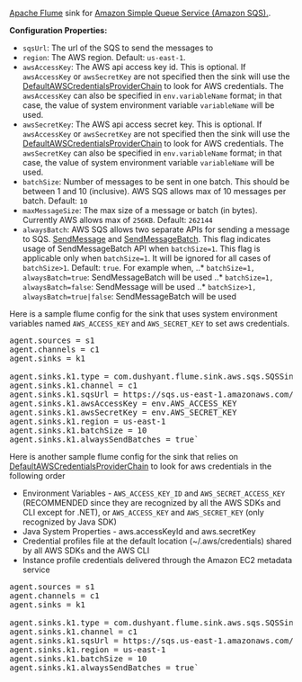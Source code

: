 [Apache Flume](https://flume.apache.org/) sink for [Amazon Simple Queue Service (Amazon SQS).](http://aws.amazon.com/sqs/). 

**Configuration Properties:**

* `sqsUrl`: The url of the SQS to send the messages to
* `region`: The AWS region. Default: `us-east-1`. 
* `awsAccessKey`: The AWS api access key id. This is optional. If `awsAccessKey` or `awsSecretKey` are not specified then the sink will use the [DefaultAWSCredentialsProviderChain](http://docs.aws.amazon.com/AWSJavaSDK/latest/javadoc/com/amazonaws/auth/DefaultAWSCredentialsProviderChain.html) to look for AWS credentials. The `awsAccessKey` can also be specified in `env.variableName` format; in that case, the value of system environment variable `variableName` will be used.
* `awsSecretKey`: The AWS api access secret key. This is optional. If `awsAccessKey` or `awsSecretKey` are not specified then the sink will use the [DefaultAWSCredentialsProviderChain](http://docs.aws.amazon.com/AWSJavaSDK/latest/javadoc/com/amazonaws/auth/DefaultAWSCredentialsProviderChain.html) to look for AWS credentials. The `awsSecretKey` can also be specified in `env.variableName` format; in that case, the value of system environment variable `variableName` will be used.
* `batchSize`: Number of messages to be sent in one batch. This should be between 1 and 10 (inclusive). AWS SQS allows max of 10 messages per batch. Default: `10`
* `maxMessageSize`: The max size of a message or batch (in bytes). Currently AWS allows max of `256KB`. Default: `262144`
* `alwaysBatch`: AWS SQS allows two separate APIs for sending a message to SQS. [SendMessage](http://docs.aws.amazon.com/AWSSimpleQueueService/latest/APIReference/API_SendMessage.html) and [SendMessageBatch](http://docs.aws.amazon.com/AWSSimpleQueueService/latest/APIReference/API_SendMessageBatch.html). This flag indicates usage of SendMessageBatch API when `batchSize=1`. This flag is applicable only when `batchSize=1`. It will be ignored for all cases of `batchSize>1`. Default: `true`. For example when,
..*   `batchSize=1, alwaysBatch=true`: SendMessageBatch will be used
..*   `batchSize=1, alwaysBatch=false`: SendMessage will be used
..*   `batchSize>1, alwaysBatch=true|false`: SendMessageBatch will be used

Here is a sample flume config for the sink that uses system environment variables named `AWS_ACCESS_KEY` and `AWS_SECRET_KEY` to set aws credentials.

<pre>
agent.sources = s1
agent.channels = c1
agent.sinks = k1

agent.sinks.k1.type = com.dushyant.flume.sink.aws.sqs.SQSSink
agent.sinks.k1.channel = c1
agent.sinks.k1.sqsUrl = https://sqs.us-east-1.amazonaws.com/12345646/some-sqs-name
agent.sinks.k1.awsAccessKey = env.AWS_ACCESS_KEY
agent.sinks.k1.awsSecretKey = env.AWS_SECRET_KEY
agent.sinks.k1.region = us-east-1
agent.sinks.k1.batchSize = 10
agent.sinks.k1.alwaysSendBatches = true` 
</pre>

Here is another sample flume config for the sink that relies on [DefaultAWSCredentialsProviderChain](http://docs.aws.amazon.com/AWSJavaSDK/latest/javadoc/com/amazonaws/auth/DefaultAWSCredentialsProviderChain.html) to look for aws credentials in the following order

*   Environment Variables - `AWS_ACCESS_KEY_ID` and `AWS_SECRET_ACCESS_KEY` (RECOMMENDED since they are recognized by all the AWS SDKs and CLI except for .NET), or `AWS_ACCESS_KEY` and `AWS_SECRET_KEY` (only recognized by Java SDK)
*   Java System Properties - aws.accessKeyId and aws.secretKey
*   Credential profiles file at the default location (~/.aws/credentials) shared by all AWS SDKs and the AWS CLI
*   Instance profile credentials delivered through the Amazon EC2 metadata service

<pre>
agent.sources = s1
agent.channels = c1
agent.sinks = k1

agent.sinks.k1.type = com.dushyant.flume.sink.aws.sqs.SQSSink
agent.sinks.k1.channel = c1
agent.sinks.k1.sqsUrl = https://sqs.us-east-1.amazonaws.com/12345646/some-sqs-name
agent.sinks.k1.region = us-east-1
agent.sinks.k1.batchSize = 10
agent.sinks.k1.alwaysSendBatches = true` 
</pre>